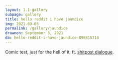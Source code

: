 ```yaml
---
layout: 1.1-gallery
subpage: gallery
title: hello reddit i have jaundice
img: 2021-09-03
permalink: /gallery/jaundice
drawnon: September 3, 2021
da: hello-reddit-i-have-jaundice-890815714
---
```

Comic test, just for the hell of it, ft. <a href="https://iguanamouth.tumblr.com/post/170897148512/deanky-ktdx-deanky-some-people-have-moneys/amp" target="_blank">shitpost dialogue</a>.